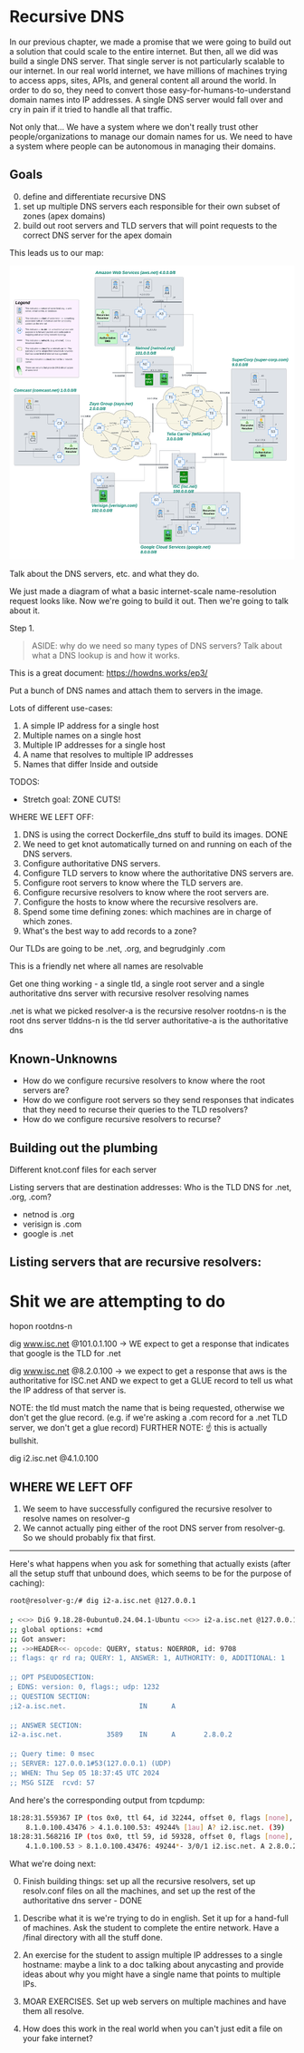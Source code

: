 # Recursive DNS

In our previous chapter, we made a promise that we were going to build out a solution that could scale to the entire internet. But then, all we did was build a single DNS server. That single server is not particularly scalable to our internet. In our real world internet, we have millions of machines trying to access apps, sites, APIs, and general content all around the world. In order to do so, they need to convert those easy-for-humans-to-understand domain names into IP addresses. A single DNS server would fall over and cry in pain if it tried to handle all that traffic.

Not only that... We have a system where we don't really trust other people/organizations to manage our domain names for us. We need to have a system where people can be autonomous in managing their domains.

## Goals

0. define and differentiate recursive DNS
1. set up multiple DNS servers each responsible for their own subset of zones (apex domains)
2. build out root servers and TLD servers that will point requests to the correct DNS server for the apex domain

This leads us to our map:

![Network map of a large internetwork](./nr-recursive-dns.png)

Talk about the DNS servers, etc. and what they do.

We just made a diagram of what a basic internet-scale name-resolution request looks like. Now we're going to build it out. Then we're going to talk about it.

Step 1.

> ASIDE: why do we need so many types of DNS servers? 
> Talk about what a DNS lookup is and how it works.

This is a great document: https://howdns.works/ep3/

Put a bunch of DNS names and attach them to servers in the image.

Lots of different use-cases:

1. A simple IP address for a single host
2. Multiple names on a single host
3. Multiple IP addresses for a single host
4. A name that resolves to multiple IP addresses
5. Names that differ Inside and outside 


TODOS:

- Stretch goal: ZONE CUTS!


WHERE WE LEFT OFF:

1. DNS is using the correct Dockerfile_dns stuff to build its images. DONE
1. We need to get knot automatically turned on and running on each of the DNS servers.
1. Configure authoritative DNS servers.
1. Configure TLD servers to know where the authoritative DNS servers are.
1. Configure root servers to know where the TLD servers are.
1. Configure recursive resolvers to know where the root servers are.
1. Configure the hosts to know where the recursive resolvers are.
1. Spend some time defining zones: which machines are in charge of which zones.
1. What's the best way to add records to a zone?

Our TLDs are going to be .net, .org, and begrudginly .com

This is a friendly net where all names are resolvable

Get one thing working - a single tld, a single root server and a single authoritative dns server with recursive resolver resolving names

.net is what we picked
resolver-a is the recursive resolver
rootdns-n is the root dns server
tlddns-n is the tld server
authoritative-a is the authoritative dns

## Known-Unknowns
- How do we configure recursive resolvers to know where the root servers are?
- How do we configure root servers so they send responses that indicates that they need to recurse their queries to the TLD resolvers?
- How do we configure recursive resolvers to recurse?

## Building out the plumbing

Different knot.conf files for each server

Listing servers that are destination addresses:
Who is the TLD DNS for .net, .org, .com?

- netnod is .org
- verisign is .com
- google is .net

Listing servers that are recursive resolvers:
- 

# Shit we are attempting to do
hopon rootdns-n

dig www.isc.net @101.0.1.100
-> WE expect to get a response that indicates that google is the TLD for .net

dig www.isc.net @8.2.0.100
-> we expect to get a response that aws is the authoritative for ISC.net AND we expect to get a GLUE record to tell us what the IP address of that server is.

NOTE: the tld must match the name that is being requested, otherwise we don't get the glue record. (e.g. if we're asking a .com record for a .net TLD server, we don't get a glue record)
FURTHER NOTE: ☝️ this is actually bullshit.

dig i2.isc.net @4.1.0.100

## WHERE WE LEFT OFF

1. We seem to have successfully configured the recursive resolver to resolve names on resolver-g
2. We cannot actually ping either of the root DNS server from resolver-g. So we should probably fix that first.

---------------------------------

Here's what happens when you ask for something that actually exists (after all the setup stuff that unbound does, which seems to be for the purpose of caching):

```bash
root@resolver-g:/# dig i2-a.isc.net @127.0.0.1

; <<>> DiG 9.18.28-0ubuntu0.24.04.1-Ubuntu <<>> i2-a.isc.net @127.0.0.1
;; global options: +cmd
;; Got answer:
;; ->>HEADER<<- opcode: QUERY, status: NOERROR, id: 9708
;; flags: qr rd ra; QUERY: 1, ANSWER: 1, AUTHORITY: 0, ADDITIONAL: 1

;; OPT PSEUDOSECTION:
; EDNS: version: 0, flags:; udp: 1232
;; QUESTION SECTION:
;i2-a.isc.net.                  IN      A

;; ANSWER SECTION:
i2-a.isc.net.           3589    IN      A       2.8.0.2

;; Query time: 0 msec
;; SERVER: 127.0.0.1#53(127.0.0.1) (UDP)
;; WHEN: Thu Sep 05 18:37:45 UTC 2024
;; MSG SIZE  rcvd: 57
```

And here's the corresponding output from tcpdump:

```bash
18:28:31.559367 IP (tos 0x0, ttl 64, id 32244, offset 0, flags [none], proto UDP (17), length 67)
    8.1.0.100.43476 > 4.1.0.100.53: 49244% [1au] A? i2.isc.net. (39)
18:28:31.568216 IP (tos 0x0, ttl 59, id 59328, offset 0, flags [none], proto UDP (17), length 115)
    4.1.0.100.53 > 8.1.0.100.43476: 49244*- 3/0/1 i2.isc.net. A 2.8.0.2, i2.isc.net. A 3.8.0.2, i2.isc.net. A 100.0.1.2 (87)
```

What we're doing next:

0. Finish building things: set up all the recursive resolvers, set up resolv.conf files on all the machines, and set up the rest of the authoritative dns server - DONE

1. Describe what it is we're trying to do in english. Set it up for a hand-full of machines. Ask the student to complete the entire network. Have a /final directory with all the stuff done.

2. An exercise for the student to assign multiple IP addresses to a single hostname: maybe a link to a doc talking about anycasting and provide ideas about why you might have a single name that points to multiple IPs.

3. MOAR EXERCISES. Set up web servers on multiple machines and have them all resolve.

4. How does this work in the real world when you can't just edit a file on your fake internet?
